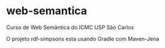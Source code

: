 # web-semantica

Curso de Web Semântica do ICMC USP São Carlos

O projeto rdf-simpsons esta usando Gradle com Maven-Jena
